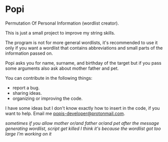 # Popi
Permutation Of Personal Information (wordlist creator).

This is just a small project to improve my string skills.

The program is not for more general wordlists, it's recommended to use it only if you want a wordlist that contains abbreviations and small parts of the information passed on.

Popi asks you for name, surname, and birthday of the target but if you pass some arguments also ask about mother father and pet.

You can contribute in the following things:
  * report a bug.
  * sharing ideas.
  * organizing or improving the code.
 
 I have some ideas but I don't know exactly how to insert in the code, if you want to help.
 Email me popis-developer@protonmail.com.
 
 
*sometimes if you allow mother or/and father or/and pet after the message generating wordlist, script get killed*
*I think it's because the wordlist got too large*
*I'm working on it*
